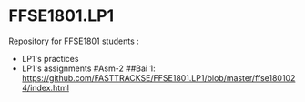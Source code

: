 # FFSE1801.LP1
Repository for FFSE1801 students :
  - LP1's practices
  - LP1's assignments
#Asm-2
##Bai 1: https://github.com/FASTTRACKSE/FFSE1801.LP1/blob/master/ffse1801024/index.html